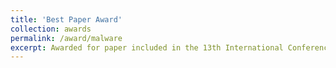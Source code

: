 ```yaml
---
title: 'Best Paper Award'
collection: awards
permalink: /award/malware
excerpt: Awarded for paper included in the 13th International Conference on Malicious and Unwanted Software (MALWARE).
---
```

